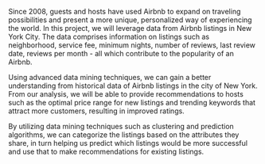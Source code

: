 Since 2008, guests and hosts have used Airbnb to expand on traveling possibilities and present a
more unique, personalized way of experiencing the world. In this project, we will leverage data
from Airbnb listings in New York City. The data comprises information on listings such as
neighborhood, service fee, minimum nights, number of reviews, last review date, reviews per
month - all which contribute to the popularity of an Airbnb.

Using advanced data mining techniques, we can gain a better understanding from historical data
of Airbnb listings in the city of New York. From our analysis, we will be able to provide
recommendations to hosts such as the optimal price range for new listings and trending
keywords that attract more customers, resulting in improved ratings.

By utilizing data mining techniques such as clustering and prediction algorithms, we can
categorize the listings based on the attributes they share, in turn helping us predict which listings
would be more successful and use that to make recommendations for existing listings.
